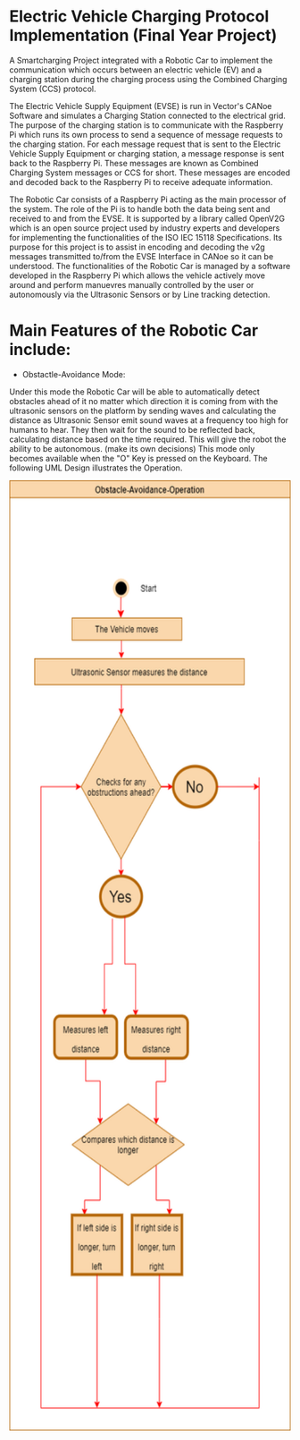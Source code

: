 # Electric Vehicle Charging Protocol Implementation (Final Year Project)

A Smartcharging Project integrated with a Robotic Car to implement the communication which occurs between an electric vehicle (EV) and a charging station during the charging process using the Combined Charging System (CCS) protocol. 



The Electric Vehicle Supply Equipment (EVSE) is run in Vector's CANoe Software and simulates a Charging Station connected to the electrical grid. The purpose of the charging station is to communicate with the Raspberry Pi which runs its own process to send a sequence of message requests to the charging station. For each message request that is sent to the Electric Vehicle Supply Equipment or charging station, a message response is sent back to the Raspberry Pi. These messages are known as Combined Charging System messages or CCS for short. These messages are encoded and decoded back to the Raspberry Pi to receive adequate information.


The Robotic Car consists of a Raspberry Pi acting as the main processor of the system. The role of the Pi is to handle both the data being sent and received to and from the EVSE. It is supported by a library called OpenV2G which is an open source project used by industry experts and developers for implementing the functionalities of the ISO IEC 15118 Specifications. Its purpose for this project is to assist in encoding and decoding the v2g messages transmitted to/from the EVSE Interface in CANoe so it can be understood. The functionalities of the Robotic Car is managed by a software developed in the Raspberry Pi which allows the vehicle actively move around and perform manuevres manually controlled by the user or autonomously via the Ultrasonic Sensors or by Line tracking detection.


# Main Features of the Robotic Car include:

- Obstactle-Avoidance Mode: 

Under this mode the Robotic Car will be able to automatically detect obstacles ahead of it no matter which direction it is coming from with the ultrasonic sensors on the platform by sending waves and calculating the distance as Ultrasonic Sensor emit sound waves at a frequency too high for humans to hear. They then wait for the sound to be reflected back, calculating distance based on the time required. This will give the robot the ability to be autonomous. (make its own decisions) This mode only becomes available when the "O" Key is pressed on the Keyboard. The following UML Design illustrates the Operation.

<img src="IMG/Obstacle-Avoidance-Operation.png" height="1700" width="700">
